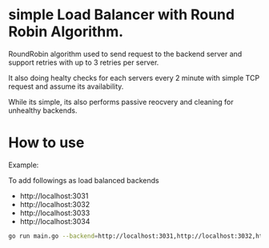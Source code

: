 # simple Load Balancer with Round Robin Algorithm.

RoundRobin algorithm used to send request to the backend server and support retries with up to 3 retries per server.

It also doing healty checks for each servers every 2 minute with simple TCP request and assume its availability.

While its simple, its also performs passive reocvery and cleaning for unhealthy backends.

# How to use

Example:

To add followings as load balanced backends

- http://localhost:3031
- http://localhost:3032
- http://localhost:3033
- http://localhost:3034

```bash
go run main.go --backend=http://localhost:3031,http://localhost:3032,http://localhost:3033,http://localhost:3034
```
